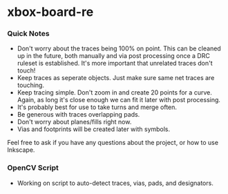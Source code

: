# xbox-board-re


### Quick Notes
- Don't worry about the traces being 100% on point. This can be cleaned up in the future, both manually and via post processing once a DRC ruleset is established. It's more important that unrelated traces don't touch!
- Keep traces as seperate objects. Just make sure same net traces are touching.
- Keep tracing simple. Don't zoom in and create 20 points for a curve. Again, as long it's close enough we can fit it later with post processing.
- It's probably best for use to take turns and merge often.
- Be generous with traces overlapping pads.
- Don't worry about planes/fills right now.
- Vias and footprints will be created later with symbols.

Feel free to ask if you have any questions about the project, or how to use Inkscape.

### OpenCV Script
- Working on script to auto-detect traces, vias, pads, and designators.
